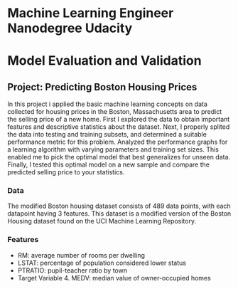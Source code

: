 # Machine Learning Engineer Nanodegree Udacity
# Model Evaluation and Validation
## Project: Predicting Boston Housing Prices

In this project i applied the basic machine learning concepts on data collected for housing prices in the Boston, Massachusetts area to predict the selling price of a new home. First I explored the data to obtain important features and descriptive statistics about the dataset. Next, I properly splited the data into testing and training subsets, and determined a suitable performance metric for this problem. Analyzed the performance graphs for a learning algorithm with varying parameters and training set sizes. This enabled me to pick the optimal model that best generalizes for unseen data. Finally, I tested this optimal model on a new sample and compare the predicted selling price to your statistics.

### Data
The modified Boston housing dataset consists of 489 data points, with each datapoint having 3 features. This dataset is a modified version of the Boston Housing dataset found on the UCI Machine Learning Repository.

### Features

- RM: average number of rooms per dwelling
- LSTAT: percentage of population considered lower status
- PTRATIO: pupil-teacher ratio by town
- Target Variable 4. MEDV: median value of owner-occupied homes

